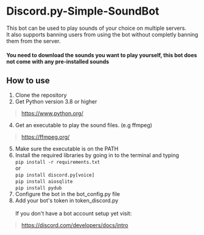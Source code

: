 # Discord.py-Simple-SoundBot
This bot can be used to play sounds of your choice on multiple servers.  
It also supports banning users from using the bot without completly banning them from the server.  
#### You need to download the sounds you want to play yourself, this bot does not come with any pre-installed sounds
## How to use  
1. Clone the repository
3. Get Python version 3.8 or higher  
> https://www.python.org/
4. Get an executable to play the sound files. (e.g ffmpeg)
> https://ffmpeg.org/  
5. Make sure the executable is on the PATH
6. Install the required libraries by going in to the terminal and typing  
`pip install -r requirements.txt`  
or  
    `pip install discord.py[voice]`  
    `pip install aiosqlite`  
    `pip install pydub`
7. Configure the bot in the bot_config.py file  
8. Add your bot's token in token_discord.py  
&nbsp;  
If you don't have a bot account setup yet visit:  
> https://discord.com/developers/docs/intro


